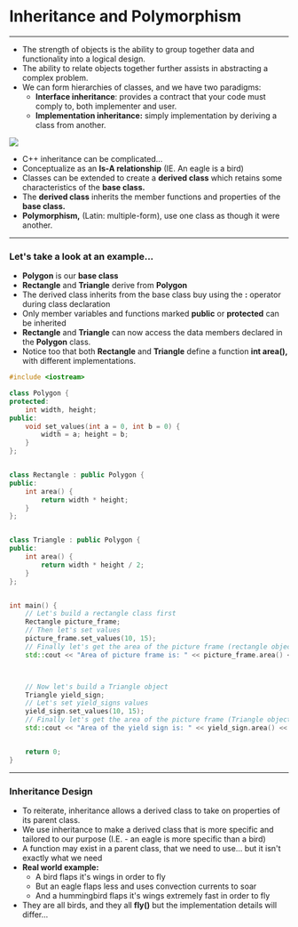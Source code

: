 # Inheritance and Polymorphism

---

* The strength of objects is the ability to group together data and functionality into a logical design.
* The ability to relate objects together further assists in abstracting a complex problem.
* We can form hierarchies of classes, and we have two paradigms:
  * **Interface inheritance**: provides a contract that your code must comply to, both implementer and user. 
  * **Implementation inheritance:** simply implementation by deriving a class from another. 

![](/assets/images.png)

* C++ inheritance can be complicated...
* Conceptualize as an **Is-A relationship** \(IE. An eagle is a bird\)
* Classes can be extended to create a **derived class** which retains some characteristics of the **base class.**
* The **derived class** inherits the member functions and properties of the **base class.**
* **Polymorphism,** \(Latin: multiple-form\), use one class as though it were another. 

---

### Let's take a look at an example...

* **Polygon** is our **base class**
* **Rectangle** and **Triangle** derive from **Polygon**
* The derived class inherits from the base class buy using the **:** operator during class declaration
* Only member variables and functions marked **public** or **protected** can be inherited
* **Rectangle** and **Triangle** can now access the data members declared in the **Polygon** class. 
* Notice too that both **Rectangle** and **Triangle** define a function **int area\(\),** with different implementations.

```cpp
#include <iostream>

class Polygon {
protected:
    int width, height;
public:
    void set_values(int a = 0, int b = 0) {
        width = a; height = b;
    }
};


class Rectangle : public Polygon {
public:
    int area() {
        return width * height;
    }
};


class Triangle : public Polygon {
public:
    int area() {
        return width * height / 2;
    }
};


int main() {
    // Let's build a rectangle class first
    Rectangle picture_frame;
    // Then let's set values
    picture_frame.set_values(10, 15);       
    // Finally let's get the area of the picture frame (rectangle object)
    std::cout << "Area of picture frame is: " << picture_frame.area() << std::endl; 



    // Now let's build a Triangle object
    Triangle yield_sign;
    // Let's set yield_signs values
    yield_sign.set_values(10, 15);
    // Finally let's get the area of the picture frame (Triangle object) and print it out
    std::cout << "Area of the yield sign is: " << yield_sign.area() << std::endl;


    return 0;
}
```

---

### Inheritance Design

* To reiterate, inheritance allows a derived class to take on properties of its parent class. 
* We use inheritance to make a derived class that is more specific and tailored to our purpose \(I.E. - an eagle is more specific than a bird\)
* A function may exist in a parent class, that we need to use... but it isn't exactly what we need
* **Real world example:**
  * A bird flaps it's wings in order to fly
  * But an eagle flaps less and uses convection currents to soar
  * And a hummingbird flaps it's wings extremely fast in order to fly
* They are all birds, and they all **fly\(\)** but the implementation details will differ...



